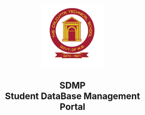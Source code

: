 <div align="center" >
<img src="src/images/cts-logo.png" width="200">
<h1>SDMP
<br>Student DataBase Management Portal</h1>
</div>
